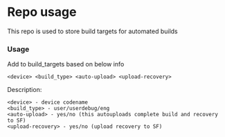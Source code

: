 # Repo usage
This repo is used to store build targets for automated builds

### Usage
Add to build_targets based on below info
```
<device> <build_type> <auto-upload> <upload-recovery>
```
Description:
```
<device> - device codename  
<build_type> - user/userdebug/eng  
<auto-upload> - yes/no (this autouploads complete build and recovery to SF)  
<upload-recovery> - yes/no (upload recovery to SF)
```
